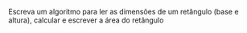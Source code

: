 Escreva um algoritmo para ler as dimensões de um retângulo (base e altura), calcular e escrever a área do retângulo